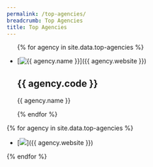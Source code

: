 ```yaml
---
permalink: /top-agencies/
breadcrumb: Top Agencies
title: Top Agencies
---
```


<ul class="block-grid">
  
{% for agency in site.data.top-agencies %}
  
  <li class="grid-item">
       <a>     
       [<img src="{{ agency.image-url }}" alt="{{ agency.name }}" />]({{ agency.website }})
        <h2>{{ agency.code }}</h2>
        <p>{{ agency.name }}</p>
       </a>
    </li>
     
{% endfor %}

</ul>


{% for agency in site.data.top-agencies %}

- [<img src="{{ agency.image-url }}" />]({{ agency.website }})

{% endfor %}

